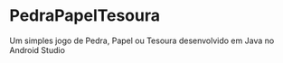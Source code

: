 # PedraPapelTesoura
 Um simples jogo de Pedra, Papel ou Tesoura desenvolvido em Java no Android Studio
